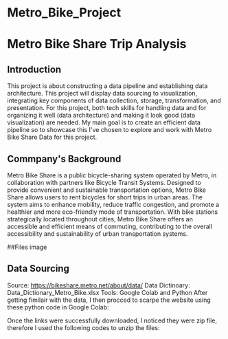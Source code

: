 # Metro_Bike_Project
# Metro Bike Share Trip Analysis


## Introduction
This project is about constructing a data pipeline and establishing data architecture. This project will display data sourcing to visualization, integrating key components of data collection, storage, transformation, and presentation. For this project, both tech skills for handling data and for organizing it well (data architecture) and making it look good (data visualization) are needed. My main goal is to create an efficient data pipeline so to showcase this I've chosen to explore and work with Metro Bike Share Data for this project. 

## Commpany's Background
Metro Bike Share is a public bicycle-sharing system operated by Metro, in collaboration with partners like Bicycle Transit Systems. Designed to provide convenient and sustainable transportation options, Metro Bike Share allows users to rent bicycles for short trips in urban areas. The system aims to enhance mobility, reduce traffic congestion, and promote a healthier and more eco-friendly mode of transportation. With bike stations strategically located throughout cities, Metro Bike Share offers an accessible and efficient means of commuting, contributing to the overall accessibility and sustainability of urban transportation systems.

##Files image

## Data Sourcing
Source: https://bikeshare.metro.net/about/data/
Data Dictinoary: Data_Dictionary_Metro_Bike.xlsx
Tools: Google Colab and Python
After getting fimilair with the data, I then procced to scarpe the website using these python code in Google Colab:

Once the links were successfully downloaded, I noticed they were zip file, therefore I used the following codes to unzip the files:
